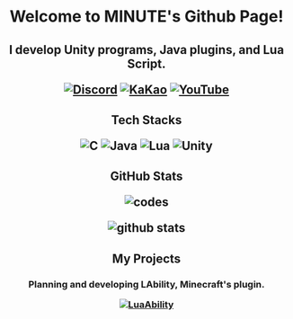 <h1 align='center'> Welcome to MINUTE's Github Page! </p>


<h2 align='center'>I develop Unity programs, Java plugins, and Lua Script. </p>

[![Discord](https://img.shields.io/badge/Discord-7289DA?style=flat-square&logo=Discord&logoColor=white)](https://discordapp.com/users/379992289701003266)
[![KaKao](https://img.shields.io/badge/KakaoTalk-FEE500?style=flat-square&logo=KakaoTalk&logoColor=black)](https://open.kakao.com/o/skNzRgVd)
[![YouTube](https://img.shields.io/badge/YouTube-C4302B?style=flat-square&logo=YouTube&logoColor=White)](https://www.youtube.com/channel/UCFWYyOKiuUcL-W5xH3d2zVw)

<h2 align='center'>Tech Stacks</p>

![C](https://img.shields.io/badge/C/C++-3776AB?style=flat-square&logo=C&logoColor=white)
![Java](https://img.shields.io/badge/Java-B21212?style=flat-square&logo=Java&logoColor=white)
![Lua](https://img.shields.io/badge/Lua-0000CD?style=flat-square&logo=Lua&logoColor=white)
![Unity](https://img.shields.io/badge/Unity-000000?style=flat-square&logo=Unity&logoColor=white)


<h2 align='center'>GitHub Stats</p>

![codes](https://github-readme-stats.vercel.app/api/top-langs/?username=MINUTE1084&show_icons=true&hide_border=true&title_color=004386&icon_color=004386&layout=compact)

![github stats](https://github-readme-stats.vercel.app/api?username=MINUTE1084&show_icons=true)


<h2 align='center'>My Projects</p>

<h3 align='center'>Planning and developing LAbility, Minecraft's plugin.</p>

[![LuaAbility](https://user-images.githubusercontent.com/30228621/145702029-17ecfee6-6838-4405-91e3-2bdc88564e19.png)](https://github.com/LuaAbility)
